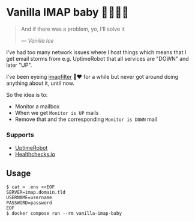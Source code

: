 # Vanilla IMAP baby 🍦🧊🧊👶

> And if there was a problem, yo, I'll solve it
>
> — <cite>Vanilla Ice</cite>

I've had too many network issues where I host things which means that I get
email storms from e.g. UptimeRobot that all services are "DOWN" and later "UP".

I've been eyeing [imapfilter](https://github.com/lefcha/imapfilter/) 🌛❤️ for a
while but never got around doing anything about it, until now.

So the idea is to:
* Monitor a mailbox
* When we get `Monitor is UP` mails
* Remove that and the corresponding `Monitor is DOWN` mail

### Supports

* [UptimeRobot](https://uptimerobot.com)
* [Healthchecks.io](https://healthchecks.io)

## Usage

```console
$ cat > .env <<EOF
SERVER=imap.domain.tld
USERNAME=username
PASSWORD=password
EOF
$ docker compose run --rm vanilla-imap-baby
```

